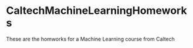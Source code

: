 # CaltechMachineLearningHomeworks
These are the homworks for a Machine Learning course from Caltech
